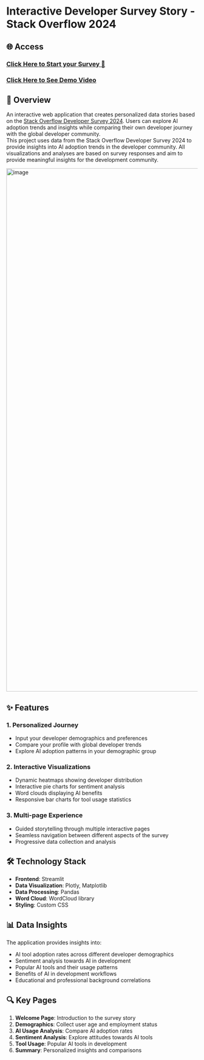 # Interactive Developer Survey Story - Stack Overflow 2024

## 🌐 Access

### [Click Here to Start your Survey 🚀](https://hbttsh3mtj9c2wfjc9rasq.streamlit.app/)

### [Click Here to See Demo Video](https://drive.google.com/file/d/13MPaNQCMCx_QNr162OQxdEBBZ1bC2Sp5/view?usp=sharing)

## 🌟 Overview
An interactive web application that creates personalized data stories based on the [Stack Overflow Developer Survey 2024](https://survey.stackoverflow.co/). Users can explore AI adoption trends and insights while comparing their own developer journey with the global developer community.
\
This project uses data from the Stack Overflow Developer Survey 2024 to provide insights into AI adoption trends in the developer community. All visualizations and analyses are based on survey responses and aim to provide meaningful insights for the development community.

<img width="1375" alt="image" src="https://github.com/user-attachments/assets/66926ad2-0486-4aa3-a54d-2b3465ff8515" />


## ✨ Features

### 1. Personalized Journey
- Input your developer demographics and preferences
- Compare your profile with global developer trends
- Explore AI adoption patterns in your demographic group

### 2. Interactive Visualizations
- Dynamic heatmaps showing developer distribution
- Interactive pie charts for sentiment analysis
- Word clouds displaying AI benefits
- Responsive bar charts for tool usage statistics

### 3. Multi-page Experience
- Guided storytelling through multiple interactive pages
- Seamless navigation between different aspects of the survey
- Progressive data collection and analysis

## 🛠️ Technology Stack
- **Frontend**: Streamlit
- **Data Visualization**: Plotly, Matplotlib
- **Data Processing**: Pandas
- **Word Cloud**: WordCloud library
- **Styling**: Custom CSS

## 📊 Data Insights
The application provides insights into:
- AI tool adoption rates across different developer demographics
- Sentiment analysis towards AI in development
- Popular AI tools and their usage patterns
- Benefits of AI in development workflows
- Educational and professional background correlations

## 🔍 Key Pages
1. **Welcome Page**: Introduction to the survey story
2. **Demographics**: Collect user age and employment status
3. **AI Usage Analysis**: Compare AI adoption rates
4. **Sentiment Analysis**: Explore attitudes towards AI tools
5. **Tool Usage**: Popular AI tools in development
6. **Summary**: Personalized insights and comparisons
